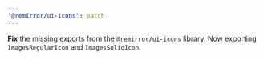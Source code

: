 ```yaml
---
'@remirror/ui-icons': patch
---
```


**Fix** the missing exports from the `@remirror/ui-icons` library. Now exporting `ImagesRegularIcon` and
`ImagesSolidIcon`.
